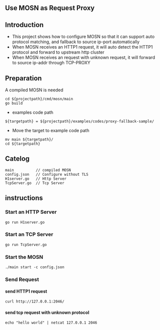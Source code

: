 ## Use MOSN as Request Proxy

## Introduction

+ This project shows how to configure MOSN so that it can support auto protocol matching, and fallback to source ip-port automatically
+ When MOSN receives an HTTP1 request, it will auto detect the HTTP1 protocol and forward to upstream http cluster
+ When MOSN receives an request with unknown request, it will forward to source ip-addr through TCP-PROXY

## Preparation

A compiled MOSN is needed
```
cd ${projectpath}/cmd/mosn/main
go build
```

+ examples code path

```
${targetpath} = ${projectpath}/examples/codes/proxy-fallback-sample/
```

+ Move the target to example code path

```
mv main ${targetpath}/
cd ${targetpath}
```


## Catelog

```
main          // compiled MOSN
config.json   // Configure without TLS
H1server.go   // Http Server
TcpServer.go  // Tcp Server
```

## instructions

### Start an HTTP Server

```
go run H1server.go
```

### Start an TCP Server

```
go run TcpServer.go
```

### Start the MOSN

```
./main start -c config.json
```

### Send Request

#### send HTTP1 request
```
curl http://127.0.0.1:2046/
```

#### send tcp request with unknown protocol
```
echo "hello world" | netcat 127.0.0.1 2046
```